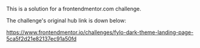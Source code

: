 This is a solution for a frontendmentor.com challenge.

The challenge's original hub link is down below:

https://www.frontendmentor.io/challenges/fylo-dark-theme-landing-page-5ca5f2d21e82137ec91a50fd
